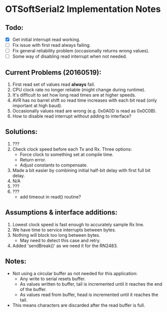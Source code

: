 # OTSoftSerial2 Implementation Notes
## Todo:
- [x] Get initial interrupt read working.
- [ ] Fix issue with first read always failing.
- [ ] Fix general reliability problem (occasionally returns wrong values).
- [ ] Some way of disabling read interrupt when not needed.

## Current Problems (20160519):
1. First read set of values read **always** fail.
2. CPU clock rate no longer reliable (might change during runtime).
3. It's difficult to set how long read times are at higher speeds.
4. AVR has no barrel shift so read time increases with each bit read (only important at high baud).
5. Occasionally values read are wrong (e.g. 0x0A0D is read as 0x0C0B).
6. How to disable read interrupt without adding to interface?

## Solutions:
1. ???
2. Check clock speed before each Tx and Rx. Three options:
    - Force clock to something set at compile time.
    - Return error.
    - Adjust constants to compensate.
3. Made a bit easier by combining initial half-bit delay with first full bit delay.
4. N/A
5. ???
6. ???
    - add timeout in read() routine?

## Assumptions & interface additions:
1. Lowest clock speed is fast enough to accurately sample Rx line.
2. We have time to service interrupts between bytes.
3. Nothing will block too long between bytes.
    - May need to detect this case and retry.
4. Added 'sendBreak()' as we need it for the RN2483.
    
## Notes:
- Not using a circular buffer as not needed for this application:
    - Any write to serial resets buffer.
    - As values written to buffer, tail is incremented until it reaches the end of the buffer.
    - As values read from buffer, head is incremented until it reaches the tail.
- This means characters are discarded after the read buffer is full.
